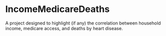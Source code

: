 # IncomeMedicareDeaths
A project designed to highlight (if any) the correlation between household income, medicare access, and deaths by heart disease.
